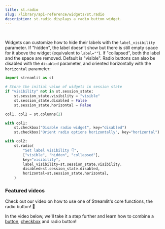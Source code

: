 ```yaml
---
title: st.radio
slug: /library/api-reference/widgets/st.radio
description: st.radio displays a radio button widget.
---
```


<Autofunction function="streamlit.radio" />

<br />

Widgets can customize how to hide their labels with the `label_visibility` parameter. If "hidden", the label doesn’t show but there is still empty space for it above the widget (equivalent to `label=""`). If "collapsed", both the label and the space are removed. Default is "visible". Radio buttons can also be disabled with the `disabled` parameter, and oriented horizontally with the `horizontal` parameter:

```python
import streamlit as st

# Store the initial value of widgets in session state
if "visibility" not in st.session_state:
    st.session_state.visibility = "visible"
    st.session_state.disabled = False
    st.session_state.horizontal = False

col1, col2 = st.columns(2)

with col1:
    st.checkbox("Disable radio widget", key="disabled")
    st.checkbox("Orient radio options horizontally", key="horizontal")

with col2:
    st.radio(
        "Set label visibility 👇",
        ["visible", "hidden", "collapsed"],
        key="visibility",
        label_visibility=st.session_state.visibility,
        disabled=st.session_state.disabled,
        horizontal=st.session_state.horizontal,
    )
```

<Cloud src="https://doc-radio1.streamlit.app/?embed=true" height="300" />

### Featured videos

Check out our video on how to use one of Streamlit's core functions, the radio button! 🔘

<YouTube videoId="CVHIMGVAzwA" />

In the video below, we'll take it a step further and learn how to combine a [button](/library/api-reference/widgets/st.button), [checkbox](/library/api-reference/widgets/st.checkbox) and radio button!

<YouTube videoId="EnXJBsCIl_A" />
